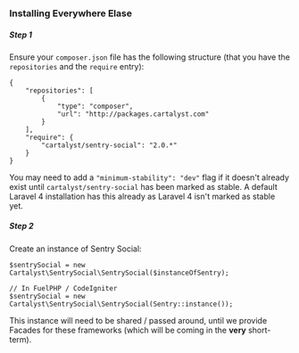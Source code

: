 ### Installing Everywhere Elase

##### Step 1

Ensure your `composer.json` file has the following structure (that you have the `repositories` and the `require` entry):

	{
		"repositories": [
			{
				"type": "composer",
				"url": "http://packages.cartalyst.com"
			}
		],
		"require": {
			"cartalyst/sentry-social": "2.0.*"
		}
	}

You may need to add a `"minimum-stability": "dev"` flag if it doesn't already exist until `cartalyst/sentry-social` has been marked as stable. A default Laravel 4 installation has this already as Laravel 4 isn't marked as stable yet.

##### Step 2

Create an instance of Sentry Social:

	$sentrySocial = new Cartalyst\SentrySocial\SentrySocial($instanceOfSentry);
	
	// In FuelPHP / CodeIgniter
	$sentrySocial = new Cartalyst\SentrySocial\SentrySocial(Sentry::instance());

This instance will need to be shared / passed around, until we provide Facades for these frameworks (which will be coming in the **very** short-term).